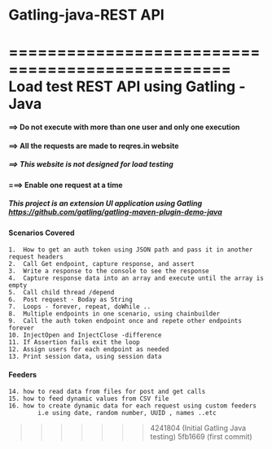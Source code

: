 # Gatling-java-REST API
=================================================
Load test REST API using Gatling - Java 
===================================================

#### ==> Do not execute with more than one user and only one execution
#### ==> All the requests are made to reqres.in website 
##### ==> This website is not designed for load testing
#### ===> Enable one request at a time
##### This project is an extension UI application using Gatling https://github.com/gatling/gatling-maven-plugin-demo-java

#### Scenarios Covered
    1.  How to get an auth token using JSON path and pass it in another request headers
    2.  Call Get endpoint, capture response, and assert 
    3.  Write a response to the console to see the response
    4.  Capture response data into an array and execute until the array is empty
    5.  Call child thread /depend
    6.  Post request - Boday as String
    7.  Loops - forever, repeat, doWhile ..
    8.  Multiple endpoints in one scenario, using chainbuilder
    9.  Call the auth token endpoint once and repete other endpoints forever
    10. InjectOpen and InjectClose -difference
    11. If Assertion fails exit the loop 
    12. Assign users for each endpoint as needed 
    13. Print session data, using session data

#### Feeders 
    14. how to read data from files for post and get calls
    15. how to feed dynamic values from CSV file
    16. how to create dynamic data for each request using custom feeders
            i.e using date, random number, UUID , names ..etc












>>>>>>> 4241804 (Initial Gatling Java testing)
>>>>>>> 5fb1669 (first commit)
